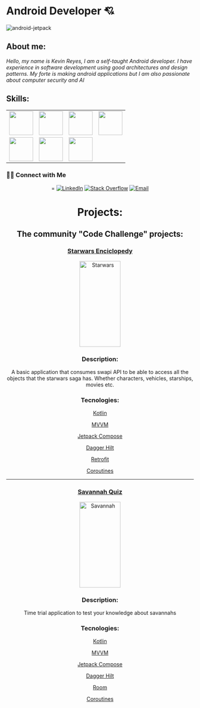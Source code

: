  
 #  Android Developer 💘 

![android-jetpack](https://user-images.githubusercontent.com/73857138/175795851-c68ac952-8ded-4c68-9669-59497665bba3.png)



## About me:

*Hello, my name is Kevin Reyes, I am a self-taught Android developer.
I have experience in software development using good architectures and design patterns.
My forte is making android applications but I am also passionate about computer security and AI*



## Skills:

<table>
  <tbody>
    <tr valign="top">
      <td width="25%" align="center">
        <img height="64px" src="https://cdn.svgporn.com/logos/kotlin.svg">
      </td>
      <td width="25%" align="center">
        <img height="64px" src="https://cdn.svgporn.com/logos/c-sharp.svg">
      </td>
      <td width="25%" align="center">
        <img height="64px" src="https://cdn.svgporn.com/logos/nodejs.svg">
      </td>
      <td width="25%" align="center">
        <img height="64px" src="https://cdn.svgporn.com/logos/python.svg">
      </td>
    </tr>
    <tr valign="top">
      <td width="25%" align="center">
        <img height="64px" src="https://cdn.worldvectorlogo.com/logos/android.svg">
      </td>
      <td width="25%" align="center">
        <img height="64px" src="https://cdn.svgporn.com/logos/git-icon.svg">
      </td>
      <td width="25%" align="center">
        <img height="64px" src="https://cdn.svgporn.com/logos/visual-studio-code.svg">
      </td>
    </tr>
  </tbody>
</table>

<h3> 🤝🏻 Connect with Me </h3>

<p align="center">=
<a href="https://www.linkedin.com/in/MrKevin574/" target="_blank"><img alt="LinkedIn" src="https://img.shields.io/badge/linkdein-mrkevin574-blue"></a>
<a href="https://stackoverflow.com/users/18006480/mrkevin574" target="_blank"><img alt="Stack Overflow" src="https://img.shields.io/badge/Stackoverflow-mrkevin574-blue"></a>
<a href="mailto:mrkevin574@gmail.com"><img alt="Email" src="https://img.shields.io/badge/gmail-mrkevin574-important"></a>
</p>


<h1 align="center">Projects:</h1>


<h2 align="center"> The community "Code Challenge" projects:</h2>

<p align="center">
 
<h3 align="center">  
<a href="https://github.com/MrKevin574/StarWarsEncyclopedia" target="_blank">Starwars Enciclopedy</a>
 </h3>
 </p>
 
 <p align="center">
  <img width="110px" height="230px" src="https://user-images.githubusercontent.com/73857138/175795892-66e5c36b-4958-4a47-88ce-83b4ef2eac53.jpg" align="center" alt="Starwars" />
 </p>







 <h3 align="center">  
Description: 
 </h3>
 
 <p align="center">
  A basic application that consumes swapi API to be able to access all the objects that the starwars saga has. Whether characters, vehicles, starships, movies etc.
 </p>



 <h3 align="center">  
Tecnologies: 
 </h3>


<p align="center">
<a href="https://kotlinlang.org/" target="_blank">Kotlin</a>
 </p>
 <p align="center">
<a href="https://en.wikipedia.org/wiki/Model%E2%80%93view%E2%80%93viewmodel" target="_blank">MVVM</a>
 </p>
 <p align="center">
<a href="https://developer.android.com/jetpack/compose?hl=es-419" target="_blank">Jetpack Compose</a>
 </p>
 <p align="center">
<a href="https://dagger.dev/hilt/" target="_blank">Dagger Hilt</a>
 </p>
 <p align="center">
<a href="https://square.github.io/retrofit/" target="_blank">Retrofit</a>
 </p>
 <p align="center">
<a href="https://developer.android.com/kotlin/coroutines?hl=es-419" target="_blank">Coroutines</a>
 </p>
 
 
 **************************************************************************************************************
 
 
 <h3 align="center">  
<a href="https://github.com/MrKevin574/StarWarsEncyclopedia" target="_blank">Savannah Quiz</a>
 </h3>
 </p>
 
 <p align="center">
  <img width="110px" height="230px" src="https://user-images.githubusercontent.com/73857138/176320400-e87e7c1b-6ed0-4609-93e6-57c565da5375.jpg" align="center" alt="Savannah" />
 </p>







 <h3 align="center">  
Description: 
 </h3>
 
 <p align="center">
 Time trial application to test your knowledge about savannahs
 </p>



 <h3 align="center">  
Tecnologies: 
 </h3>


<p align="center">
<a href="https://kotlinlang.org/" target="_blank">Kotlin</a>
 </p>
 <p align="center">
<a href="https://en.wikipedia.org/wiki/Model%E2%80%93view%E2%80%93viewmodel" target="_blank">MVVM</a>
 </p>
 <p align="center">
<a href="https://developer.android.com/jetpack/compose?hl=es-419" target="_blank">Jetpack Compose</a>
 </p>
 <p align="center">
<a href="https://dagger.dev/hilt/" target="_blank">Dagger Hilt</a>
 </p>
 <p align="center">
<a href="https://developer.android.com/jetpack/androidx/releases/room" target="_blank">Room</a>
 </p>
 <p align="center">
<a href="https://developer.android.com/kotlin/coroutines?hl=es-419" target="_blank">Coroutines</a>
 </p>







